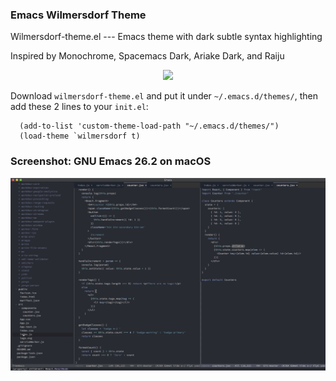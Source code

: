 ### Emacs Wilmersdorf Theme

Wilmersdorf-theme.el --- Emacs theme with dark subtle syntax highlighting

Inspired by Monochrome, Spacemacs Dark, Ariake Dark, and Raiju

<p align="center">
  <img src="https://upload.wikimedia.org/wikipedia/commons/thumb/0/08/EmacsIcon.svg/120px-EmacsIcon.svg.png" />
</p>

Download `wilmersdorf-theme.el` and put it under `~/.emacs.d/themes/`, then add these 2 lines to your `init.el`:

```
  (add-to-list 'custom-theme-load-path "~/.emacs.d/themes/")
  (load-theme `wilmersdorf t)
```

### Screenshot: GNU Emacs 26.2 on macOS

![alt text](./screenshot2.png)
